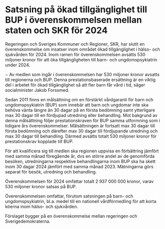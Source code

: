 # Satsning på ökad tillgänglighet till BUP i överenskommelsen mellan staten och SKR för 2024

Regeringen och Sveriges Kommuner och Regioner, SKR, har slutit en överenskommelse om insatser inom området ökad tillgänglighet i hälso- och sjukvården för 2024. Inom ramen för överenskommelsen avsätts 530 miljoner kronor för att öka tillgängligheten till barn- och ungdomspsykiatrin under 2024.

− Av medlen som ingår i överenskommelsen har 530 miljoner kronor avsatts till regionerna och BUP. Denna prestationsbaserade ersättning är en viktig del i arbetet för ökad tillgänglighet så att fler barn får vård i tid, säger socialminister Jakob Forssmed.

Sedan 2011 finns en målsättning om en förstärkt vårdgaranti för barn och ungdomspsykiatrin (BUP) som innebär att barn och ungdomar inte ska behöva vänta längre än 30 dagar på en första bedömning samt ytterligare max 30 dagar till en fördjupad utredning eller behandling. Mot bakgrund av denna målsättning följer prestationskraven för BUP samma utformning som i tidigare års överenskommelser. Målsättningen är fortsatt max 30 dagar till första bedömning och därefter max 30 dagar till fördjupande utredning och max 30 dagar till behandling. Därmed avsätts totalt 530 miljoner kronor för prestationskrav kopplade till BUP.

För att kvalificera sig till medlen ska regionen uppvisa en förbättring jämfört med samma månad föregående år, dvs en större andel av de genomförda besöken, utredningarna respektive behandlingarna inom BUP ska ha skett inom 30 dagar 2024 jämfört med samma månad 2023. Mätningarna görs separat för besök, utredning och behandling.

Överenskommelsen för 2024 omfattar totalt 2 937 000 000 kronor, varav 530 miljoner kronor satsas på BUP.

Överenskommelsen omfattar, förutom satsningen på barn- och ungdomspsykiatrin, bl.a. medel till en nationell vårdförmedling för att korta köerna inom hälso- och sjukvården.

Förslaget bygger på en överenskommelse mellan regeringen och Sverigedemokraterna.
